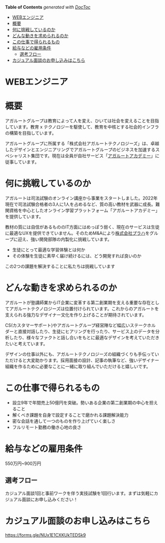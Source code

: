 <!-- START doctoc generated TOC please keep comment here to allow auto update -->
<!-- DON'T EDIT THIS SECTION, INSTEAD RE-RUN doctoc TO UPDATE -->
**Table of Contents**  *generated with [DocToc](https://github.com/thlorenz/doctoc)*

- [WEBエンジニア](#web%E3%82%A8%E3%83%B3%E3%82%B8%E3%83%8B%E3%82%A2)
- [概要](#%E6%A6%82%E8%A6%81)
- [何に挑戦しているのか](#%E4%BD%95%E3%81%AB%E6%8C%91%E6%88%A6%E3%81%97%E3%81%A6%E3%81%84%E3%82%8B%E3%81%AE%E3%81%8B)
- [どんな動きを求められるのか](#%E3%81%A9%E3%82%93%E3%81%AA%E5%8B%95%E3%81%8D%E3%82%92%E6%B1%82%E3%82%81%E3%82%89%E3%82%8C%E3%82%8B%E3%81%AE%E3%81%8B)
- [この仕事で得られるもの](#%E3%81%93%E3%81%AE%E4%BB%95%E4%BA%8B%E3%81%A7%E5%BE%97%E3%82%89%E3%82%8C%E3%82%8B%E3%82%82%E3%81%AE)
- [給与などの雇用条件](#%E7%B5%A6%E4%B8%8E%E3%81%AA%E3%81%A9%E3%81%AE%E9%9B%87%E7%94%A8%E6%9D%A1%E4%BB%B6)
  - [選考フロー](#%E9%81%B8%E8%80%83%E3%83%95%E3%83%AD%E3%83%BC)
- [カジュアル面談のお申し込みはこちら](#%E3%82%AB%E3%82%B8%E3%83%A5%E3%82%A2%E3%83%AB%E9%9D%A2%E8%AB%87%E3%81%AE%E3%81%8A%E7%94%B3%E3%81%97%E8%BE%BC%E3%81%BF%E3%81%AF%E3%81%93%E3%81%A1%E3%82%89)

<!-- END doctoc generated TOC please keep comment here to allow auto update -->

# WEBエンジニア

# 概要
アガルートグループは教育によって人を変え、ひいては社会を変えることを目指しています。教育 x テクノロジーを駆使して、教育を中核とする社会的インフラの構築を目指しています。

アガルートグループに所属する「株式会社アガルートテクノロジーズ」は、卓越したデザインとエンジニアリングでアガルートグループのビジネスを加速するスペシャリスト集団です。現在は全員が自社サービス「[アガルートアカデミー](https://www.agaroot.jp/)」に従事しています。

# 何に挑戦しているのか
アガルートは司法試験のオンライン講座から事業をスタートしました。2022年現在で司法試験合格者の3人に1人を占めるなど、質の高い教材を武器に成長。難関資格を中心としたオンライン学習プラットフォーム「アガルートアカデミー」を提供しています。

教材の質には自信があるもののIT方面にはめっぽう弱く、現在のサービスは生徒に最適なUXを提供できていません。そのためM&Aにより[株式会社プラハ](https://www.praha-inc.com/)をグループに迎え、強い開発部隊の内製化に挑戦しています。

- 生徒にとって最適な学習体験とは何か
- その体験を生徒に素早く届け続けるには、どう開発すれば良いのか

この2つの課題を解決することに私たちは挑戦しています

# どんな動きを求められるのか
アガルートが塾講師業からIT企業に変革する第二創業期を支える重要な存在としてアガルートテクノロジーズは位置付けられています。これからのアガルートを支えられる強力なデザイナー文化を作り上げることが期待されています。

CS(カスタマーサポート)やアガルートグループ経営陣など幅広いステークホルダーと直接対話したり、生徒にヒアリングを行ったり、サービス上のデータを分析したり、様々なファクトと話し合いをもとに最適なデザインを考えていただきたいと考えています。

デザインの仕事以外にも、アガルートテクノロジーズの組織づくりも手伝っていただけると大変助かります。採用面接の設計、記事の執筆など、強いデザイナー組織を作るために必要なことに一緒に取り組んでいただけると嬉しいです。

# この仕事で得られるもの
- 設立9年で年間売上50億円を突破。勢いある企業の第二創業期の中心を担えること
- 解くべき課題を自身で設定することで磨かれる課題解決能力
- 密な会話を通して一つのものを作り上げていく楽しさ
- フルリモート勤務の働き心地の良さ

# 給与などの雇用条件
550万円~900万円

<!-- このメッセージを見た方へ：応募の際に「コードのコメント読んだよ！」と言ってくれたら面接官が喜びます -->

## 選考フロー
カジュアル面談1回と事前ワークを伴う実技試験を1回行います。まずは気軽にカジュアル面談にお申し込みください！

# カジュアル面談のお申し込みはこちら
https://forms.gle/NUx1E1CXKUkTEDSk9
